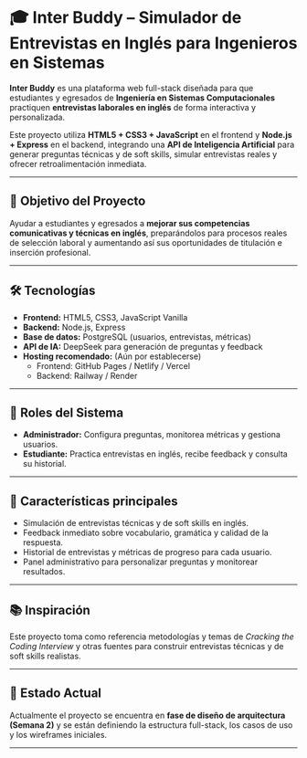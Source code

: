 # 🎓 Inter Buddy – Simulador de Entrevistas en Inglés para Ingenieros en Sistemas  

**Inter Buddy** es una plataforma web full-stack diseñada para que estudiantes y egresados de **Ingeniería en Sistemas Computacionales** practiquen **entrevistas laborales en inglés** de forma interactiva y personalizada.

Este proyecto utiliza **HTML5 + CSS3 + JavaScript** en el frontend y **Node.js + Express** en el backend, integrando una **API de Inteligencia Artificial** para generar preguntas técnicas y de soft skills, simular entrevistas reales y ofrecer retroalimentación inmediata.

---

## 🚀 Objetivo del Proyecto  

Ayudar a estudiantes y egresados a **mejorar sus competencias comunicativas y técnicas en inglés**, preparándolos para procesos reales de selección laboral y aumentando así sus oportunidades de titulación e inserción profesional.

---

## 🛠️ Tecnologías  

- **Frontend:** HTML5, CSS3, JavaScript Vanilla  
- **Backend:** Node.js, Express  
- **Base de datos:** PostgreSQL (usuarios, entrevistas, métricas)  
- **API de IA:** DeepSeek para generación de preguntas y feedback  
- **Hosting recomendado:** (Aún por establecerse)
  - Frontend: GitHub Pages / Netlify / Vercel  
  - Backend: Railway / Render  

---

## 👥 Roles del Sistema  

- **Administrador:** Configura preguntas, monitorea métricas y gestiona usuarios.  
- **Estudiante:** Practica entrevistas en inglés, recibe feedback y consulta su historial.  

---

## 📝 Características principales  

- Simulación de entrevistas técnicas y de soft skills en inglés.  
- Feedback inmediato sobre vocabulario, gramática y calidad de la respuesta.  
- Historial de entrevistas y métricas de progreso para cada usuario.  
- Panel administrativo para personalizar preguntas y monitorear resultados.  

---

## 📚 Inspiración  

Este proyecto toma como referencia metodologías y temas de *Cracking the Coding Interview* y otras fuentes para construir entrevistas técnicas y de soft skills realistas.

---

## 📅 Estado Actual  

Actualmente el proyecto se encuentra en **fase de diseño de arquitectura (Semana 2)** y se están definiendo la estructura full-stack, los casos de uso y los wireframes iniciales.

---


